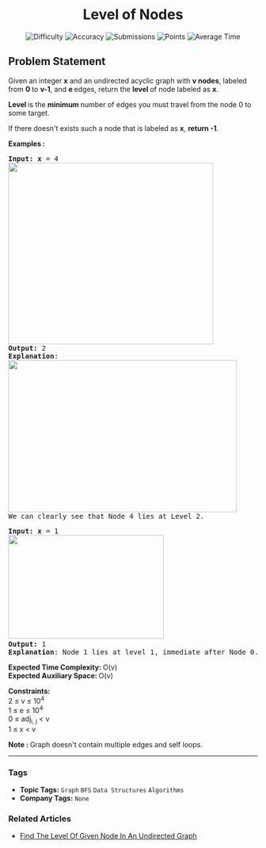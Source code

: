 <h1 align="center">Level of Nodes</h1>

<p align="center">
  <img alt="Difficulty" title="Difficulty" src="https://custom-icon-badges.demolab.com/badge/Difficulty: Medium-1F222E?style=for-the-badge&logoColor=white&logo=fire"/>
  <img alt="Accuracy" title="Accuracy" src="https://custom-icon-badges.demolab.com/badge/Accuracy: 50.95%25-1F222E?style=for-the-badge&logoColor=white&logo=target"/>
  <img alt="Submissions" title="Submissions" src="https://custom-icon-badges.demolab.com/badge/Submissions: 61K+-1F222E?style=for-the-badge&logoColor=white&logo=repo"/>
  <img alt="Points" title="Points" src="https://custom-icon-badges.demolab.com/badge/Points: 4-1F222E?style=for-the-badge&logoColor=white&logo=award"/>
  <img alt="Average Time" title="Average Time" src="https://custom-icon-badges.demolab.com/badge/Average%20Time: 15m-1F222E?style=for-the-badge&logoColor=white&logo=clock"/>
</p>

## Problem Statement

Given an integer <b>x</b> and an undirected acyclic graph with <b>v nodes</b>, labeled from <b>0 </b>to <b>v-1</b>, and <b>e </b>edges, return the <b>level </b>of node labeled as <b>x</b>.

<b>Level </b>is the <b>minimum </b>number of edges you must travel from the node 0 to some target.

If there doesn't exists such a node that is labeled as <b>x</b>, <b>return -1</b>.<br>

<b>Examples :</b>

<pre><b>Input: </b><b>x</b> = 4
<img src="https://media.geeksforgeeks.org/img-practice/prod/addEditProblem/701248/Web/Other/blobid0_1745299763.jpg" alt="" title="" width="414" height="366"/><br><b>Output: </b>2
<b>Explanation</b>:
<img src="https://media.geeksforgeeks.org/img-practice/prod/addEditProblem/701248/Web/Other/blobid1_1745299817.jpg" alt="" title="" width="461" height="307"/><br>We can clearly see that Node 4 lies at Level 2.
</pre>

<pre><b>Input: </b><b>x</b> = 1
<img src="https://media.geeksforgeeks.org/img-practice/prod/addEditProblem/701248/Web/Other/blobid2_1745299852.jpg" alt="" title="" width="314" height="209"/> <br><b>Output: </b>1
<b>Explanation</b>: Node 1 lies at level 1, immediate after Node 0.</pre>

<b>Expected Time Complexity: </b>O(v)<br><b>Expected Auxiliary Space: </b>O(v)

<b>Constraints:</b><br>2  ≤ v ≤  10<sup>4<br></sup>1 ≤ e ≤ 10<sup>4</sup><br>0  ≤ adj<sub>i, j</sub> < v<br>1  ≤ x < v<br>

<b>Note : </b>Graph doesn't contain multiple edges and self loops.


<hr>

### Tags
- **Topic Tags:** `Graph` `BFS` `Data Structures` `Algorithms`
- **Company Tags:** `None`

### Related Articles
- [Find The Level Of Given Node In An Undirected Graph](https://www.geeksforgeeks.org/find-the-level-of-given-node-in-an-undirected-graph/)

